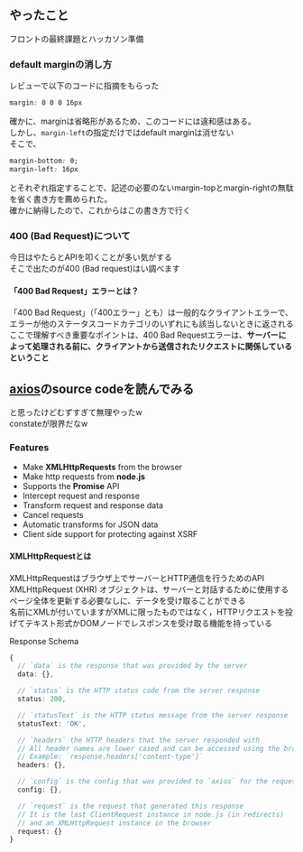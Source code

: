 ## やったこと
フロントの最終課題とハッカソン準備

### default marginの消し方
レビューで以下のコードに指摘をもらった  
```css
margin: 0 0 0 16px
```
確かに、marginは省略形があるため、このコードには違和感はある。  
しかし、`margin-left`の指定だけではdefault marginは消せない  
そこで、
```css
margin-bottom: 0;
margin-left: 16px
```
とそれぞれ指定することで、記述の必要のないmargin-topとmargin-rightの無駄を省く書き方を薦められた。  
確かに納得したので、これからはこの書き方で行く  


### 400 (Bad Request)について
今日はやたらとAPIを叩くことが多い気がする  
そこで出たのが400 (Bad request)はい調べます  

#### 「400 Bad Request」エラーとは？
「400 Bad Request」（「400エラー」とも）は一般的なクライアントエラーで、エラーが他のステータスコードカテゴリのいずれにも該当しないときに返される  
ここで理解すべき重要なポイントは、400 Bad Requestエラーは、**サーバーによって処理される前に、クライアントから送信されたリクエストに関係しているということ**  

## [axios](https://github.com/axios/axios)のsource codeを読んでみる
と思ったけどむずすぎて無理やったw  
constateが限界だなw

### Features
- Make **XMLHttpRequests** from the browser
- Make http requests from **node.js**
- Supports the **Promise** API
- Intercept request and response
- Transform request and response data
- Cancel requests
- Automatic transforms for JSON data
- Client side support for protecting against XSRF

#### XMLHttpRequestとは
XMLHttpRequestはブラウザ上でサーバーとHTTP通信を行うためのAPI  
XMLHttpRequest (XHR) オブジェクトは、サーバーと対話するために使用する  
ページ全体を更新する必要なしに、データを受け取ることができる  
名前にXMLが付いていますがXMLに限ったものではなく，HTTPリクエストを投げてテキスト形式かDOMノードでレスポンスを受け取る機能を持っている  

Response Schema

```ts
{
  // `data` is the response that was provided by the server
  data: {},

  // `status` is the HTTP status code from the server response
  status: 200,

  // `statusText` is the HTTP status message from the server response
  statusText: 'OK',

  // `headers` the HTTP headers that the server responded with
  // All header names are lower cased and can be accessed using the bracket notation.
  // Example: `response.headers['content-type']`
  headers: {},

  // `config` is the config that was provided to `axios` for the request
  config: {},

  // `request` is the request that generated this response
  // It is the last ClientRequest instance in node.js (in redirects)
  // and an XMLHttpRequest instance in the browser
  request: {}
}
```

